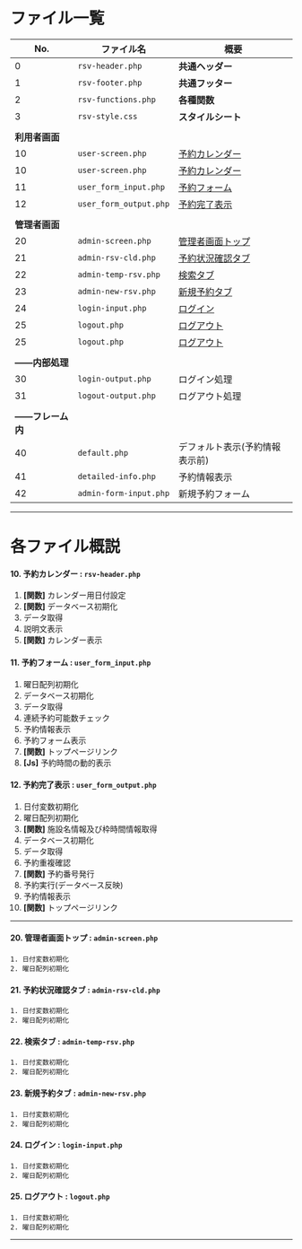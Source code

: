 # ファイル一覧

| No. | ファイル名 | 概要 |
| ---- | ---- | ---- |
| 0 | `rsv-header.php` | **共通ヘッダー** |
| 1 | `rsv-footer.php` | **共通フッター** |
| 2 | `rsv-functions.php` | **各種関数** |
| 3 | `rsv-style.css` | **スタイルシート** |
|  |  |  |
| **利用者画面** |  |  |
| 10 | `user-screen.php` | [予約カレンダー](https://github.com/sub-t422047/test22/blob/main/Docs/FileList.md#10-%E4%BA%88%E7%B4%84%E3%82%AB%E3%83%AC%E3%83%B3%E3%83%80%E3%83%BC--rsv-headerphp) |
| 10 | `user-screen.php` | [予約カレンダー](#10-%E4%BA%88%E7%B4%84%E3%82%AB%E3%83%AC%E3%83%B3%E3%83%80%E3%83%BC--rsv-headerphp) |
| 11 | `user_form_input.php` | [予約フォーム](https://github.com/sub-t422047/test22/blob/main/Docs/FileList.md#11-%E4%BA%88%E7%B4%84%E3%83%95%E3%82%A9%E3%83%BC%E3%83%A0--user_form_inputphp) |
| 12 | `user_form_output.php` | [予約完了表示](https://github.com/sub-t422047/test22/blob/main/Docs/FileList.md#12-%E4%BA%88%E7%B4%84%E5%AE%8C%E4%BA%86%E8%A1%A8%E7%A4%BA--user_form_outputphp) |
|  |  |  |
| **管理者画面** |  |  |
| 20 | `admin-screen.php` | [管理者画面トップ](https://github.com/sub-t422047/test22/blob/main/Docs/FileList.md#20-%E7%AE%A1%E7%90%86%E8%80%85%E7%94%BB%E9%9D%A2%E3%83%88%E3%83%83%E3%83%97--admin-screenphp) |
| 21 | `admin-rsv-cld.php` | [予約状況確認タブ](https://github.com/sub-t422047/test22/blob/main/Docs/FileList.md#21-%E4%BA%88%E7%B4%84%E7%8A%B6%E6%B3%81%E7%A2%BA%E8%AA%8D%E3%82%BF%E3%83%96--admin-rsv-cldphp) |
| 22 | `admin-temp-rsv.php` | [検索タブ](https://github.com/sub-t422047/test22/blob/main/Docs/FileList.md#22-%E6%A4%9C%E7%B4%A2%E3%82%BF%E3%83%96--admin-temp-rsvphp) |
| 23 | `admin-new-rsv.php` | [新規予約タブ](https://github.com/sub-t422047/test22/blob/main/Docs/FileList.md#23-%E6%96%B0%E8%A6%8F%E4%BA%88%E7%B4%84%E3%82%BF%E3%83%96--admin-new-rsvphp) |
| 24 | `login-input.php` | [ログイン](https://github.com/sub-t422047/test22/blob/main/Docs/FileList.md#24-%E3%83%AD%E3%82%B0%E3%82%A4%E3%83%B3--login-inputphp) |
| 25 | `logout.php` | [ログアウト](https://github.com/sub-t422047/test22/blob/main/Docs/FileList.md#25-%E3%83%AD%E3%82%B0%E3%82%A2%E3%82%A6%E3%83%88--logoutphp) |
| 25 | `logout.php` | [ログアウト](#25-%E3%83%AD%E3%82%B0%E3%82%A2%E3%82%A6%E3%83%88--logoutphp) |
|  |  |  |
|  **――内部処理** |  |  |
| 30 | `login-output.php` | ログイン処理 |
| 31 | `logout-output.php` | ログアウト処理 |
|  |  |  |
|  **――フレーム内** |  |  |
| 40 | `default.php` | デフォルト表示(予約情報表示前) |
| 41 | `detailed-info.php` | 予約情報表示 |
| 42 | `admin-form-input.php` | 新規予約フォーム |


***
# 各ファイル概説

#### 10. **予約カレンダー** : `rsv-header.php`
1. **[関数]** カレンダー用日付設定
2. **[関数]** データベース初期化
3. データ取得
4. 説明文表示
5. **[関数]** カレンダー表示
  

#### 11. **予約フォーム** : `user_form_input.php`
1. 曜日配列初期化
2. データベース初期化
3. データ取得
4. 連続予約可能数チェック
5. 予約情報表示
6. 予約フォーム表示
7. **[関数]** トップページリンク
8. **[Js]** 予約時間の動的表示

#### 12. **予約完了表示** : `user_form_output.php`
1. 日付変数初期化
2. 曜日配列初期化
3. **[関数]** 施設名情報及び枠時間情報取得
4. データベース初期化
5. データ取得
6. 予約重複確認
7. **[関数]** 予約番号発行
8. 予約実行(データベース反映)
9. 予約情報表示
10. **[関数]** トップページリンク

***
#### 20. **管理者画面トップ** : `admin-screen.php`
    1. 日付変数初期化
    2. 曜日配列初期化

#### 21. **予約状況確認タブ** : `admin-rsv-cld.php`
    1. 日付変数初期化
    2. 曜日配列初期化
   
#### 22. **検索タブ** : `admin-temp-rsv.php`
    1. 日付変数初期化
    2. 曜日配列初期化
   
#### 23. **新規予約タブ** : `admin-new-rsv.php`
    1. 日付変数初期化
    2. 曜日配列初期化

#### 24. **ログイン** : `login-input.php`
    1. 日付変数初期化
    2. 曜日配列初期化

#### 25. **ログアウト** : `logout.php`
    1. 日付変数初期化
    2. 曜日配列初期化
   
***
